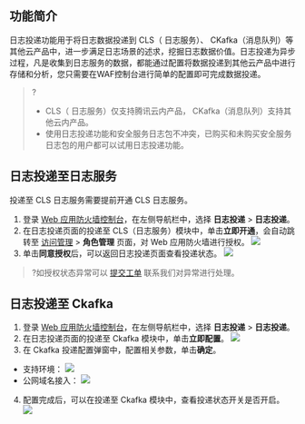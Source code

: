 ## 功能简介
日志投递功能用于将日志数据投递到 CLS（ 日志服务）、 CKafka（消息队列）等其他云产品中，进一步满足日志场景的述求，挖掘日志数据价值。日志投递为异步过程，凡是收集到日志服务的数据，都能通过配置将数据投递到其他云产品中进行存储和分析，您只需要在WAF控制台进行简单的配置即可完成数据投递。
>?
>- CLS（ 日志服务）仅支持腾讯云内产品， CKafka（消息队列）支持其他云内产品。
>- 使用日志投递功能和安全服务日志包不冲突，已购买和未购买安全服务日志包的用户都可以试用日志投递功能。



## 日志投递至日志服务 
投递至 CLS 日志服务需要提前开通 CLS 日志服务。
1. 登录 [Web 应用防火墙控制台](https://console.cloud.tencent.com/guanjia/attack)，在左侧导航栏中，选择 **日志投递** > **日志投递**。
2. 在日志投递页面的投递至 CLS（日志服务）模块中，单击**立即开通**，会自动跳转至 [访问管理](https://console.cloud.tencent.com/cam/role) > **角色管理** 页面，对 Web 应用防火墙进行授权。
![](https://qcloudimg.tencent-cloud.cn/raw/9a45e27e704a6f6876bf9ad55a406372.png)
3. 单击**同意授权**后，可以返回日志投递页面查看投递状态。
![](https://qcloudimg.tencent-cloud.cn/raw/5d2a3ceb25c227b5811cc5cc2a39ae6d.png)
>?如授权状态异常可以 [提交工单](https://console.cloud.tencent.com/workorder/category) 联系我们对异常进行处理。
>

## 日志投递至 Ckafka
1. 登录 [Web 应用防火墙控制台](https://console.cloud.tencent.com/guanjia/attack)，在左侧导航栏中，选择 **日志投递** > **日志投递**。
2. 在日志投递页面的投递至 Ckafka 模块中，单击**立即配置**。
![](https://qcloudimg.tencent-cloud.cn/raw/0967a523629449b66115474001c93930.png)
3. 在 Ckafka 投递配置弹窗中，配置相关参数，单击**确定**。
 - 支持环境：
 ![](https://qcloudimg.tencent-cloud.cn/raw/77b493db7550d0bd6673eb78ac7ac99f.png)
 - 公网域名接入：
![](https://qcloudimg.tencent-cloud.cn/raw/03a5ad021526c3506a234bda3102fb43.png)
4. 配置完成后，可以在投递至 Ckafka 模块中，查看投递状态开关是否开启。
![](https://qcloudimg.tencent-cloud.cn/raw/83079fb11a789efe47e67ec2064cfb14.png)
